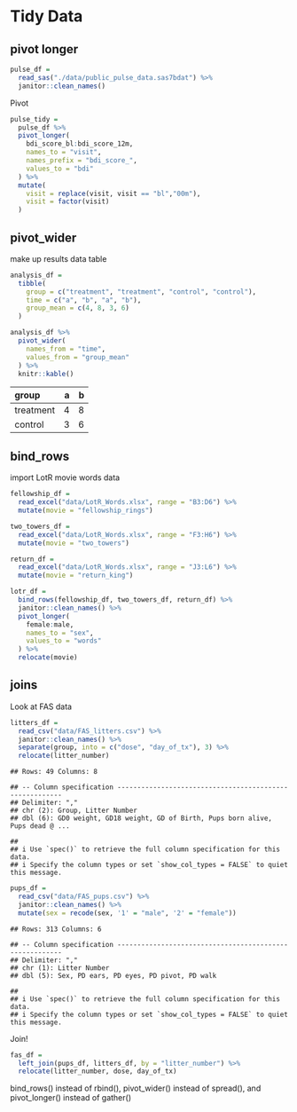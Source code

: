 Tidy Data
================

## pivot longer

``` r
pulse_df =
  read_sas("./data/public_pulse_data.sas7bdat") %>%
  janitor::clean_names()
```

Pivot

``` r
pulse_tidy = 
  pulse_df %>%
  pivot_longer(
    bdi_score_bl:bdi_score_12m,
    names_to = "visit",
    names_prefix = "bdi_score_",
    values_to = "bdi"
  ) %>%
  mutate(
    visit = replace(visit, visit == "bl","00m"),
    visit = factor(visit)
  )
```

## pivot\_wider

make up results data table

``` r
analysis_df =
  tibble(
    group = c("treatment", "treatment", "control", "control"),
    time = c("a", "b", "a", "b"),
    group_mean = c(4, 8, 3, 6)
  )

analysis_df %>%
  pivot_wider(
    names_from = "time",
    values_from = "group_mean"
  ) %>%
  knitr::kable()
```

| group     |   a |   b |
|:----------|----:|----:|
| treatment |   4 |   8 |
| control   |   3 |   6 |

## bind\_rows

import LotR movie words data

``` r
fellowship_df = 
  read_excel("data/LotR_Words.xlsx", range = "B3:D6") %>%
  mutate(movie = "fellowship_rings")

two_towers_df = 
  read_excel("data/LotR_Words.xlsx", range = "F3:H6") %>%
  mutate(movie = "two_towers")

return_df = 
  read_excel("data/LotR_Words.xlsx", range = "J3:L6") %>%
  mutate(movie = "return_king")

lotr_df =
  bind_rows(fellowship_df, two_towers_df, return_df) %>%
  janitor::clean_names() %>%
  pivot_longer(
    female:male,
    names_to = "sex",
    values_to = "words"
  ) %>%
  relocate(movie)
```

## joins

Look at FAS data

``` r
litters_df =
  read_csv("data/FAS_litters.csv") %>%
  janitor::clean_names() %>%
  separate(group, into = c("dose", "day_of_tx"), 3) %>%
  relocate(litter_number)
```

    ## Rows: 49 Columns: 8

    ## -- Column specification --------------------------------------------------------
    ## Delimiter: ","
    ## chr (2): Group, Litter Number
    ## dbl (6): GD0 weight, GD18 weight, GD of Birth, Pups born alive, Pups dead @ ...

    ## 
    ## i Use `spec()` to retrieve the full column specification for this data.
    ## i Specify the column types or set `show_col_types = FALSE` to quiet this message.

``` r
pups_df =
  read_csv("data/FAS_pups.csv") %>%
  janitor::clean_names() %>%
  mutate(sex = recode(sex, '1' = "male", '2' = "female"))
```

    ## Rows: 313 Columns: 6

    ## -- Column specification --------------------------------------------------------
    ## Delimiter: ","
    ## chr (1): Litter Number
    ## dbl (5): Sex, PD ears, PD eyes, PD pivot, PD walk

    ## 
    ## i Use `spec()` to retrieve the full column specification for this data.
    ## i Specify the column types or set `show_col_types = FALSE` to quiet this message.

Join!

``` r
fas_df = 
  left_join(pups_df, litters_df, by = "litter_number") %>%
  relocate(litter_number, dose, day_of_tx)
```

bind\_rows() instead of rbind(), pivot\_wider() instead of spread(), and
pivot\_longer() instead of gather()
